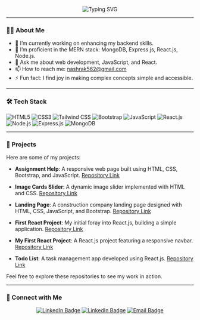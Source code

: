 <!-- Profile Header -->
<p align="center">
  <img src="https://readme-typing-svg.herokuapp.com?font=Fira+Code&size=28&duration=3000&pause=1000&color=00BFFF&center=true&vCenter=true&width=600&lines=Hi+%F0%9F%91%8B%2C+I'm+Nashra+Khan;MERN+Stack+Developer;Passionate+about+Web+Development" alt="Typing SVG" />
</p>

---

### 👩‍💻 About Me

- 🔭 I’m currently working on enhancing my backend skills.
- 🌱 I’m proficient in the MERN stack: MongoDB, Express.js, React.js, Node.js.
- 💬 Ask me about web development, JavaScript, and React.
- 📫 How to reach me: [nashrak562@gmail.com](mailto:nashrak562@gmail.com)
- ⚡ Fun fact: I find joy in making complex concepts simple and accessible.

---

### 🛠️ Tech Stack

![HTML5](https://img.shields.io/badge/HTML5-E34F26?style=for-the-badge&logo=html5&logoColor=white)
![CSS3](https://img.shields.io/badge/CSS3-1572B6?style=for-the-badge&logo=css3&logoColor=white)
![Tailwind CSS](https://img.shields.io/badge/Tailwind_CSS-38B2AC?style=for-the-badge&logo=tailwind-css&logoColor=white)
![Bootstrap](https://img.shields.io/badge/Bootstrap-563D7C?style=for-the-badge&logo=bootstrap&logoColor=white)
![JavaScript](https://img.shields.io/badge/JavaScript-F7DF1E?style=for-the-badge&logo=javascript&logoColor=black)
![React.js](https://img.shields.io/badge/React.js-61DAFB?style=for-the-badge&logo=react&logoColor=black)
![Node.js](https://img.shields.io/badge/Node.js-339933?style=for-the-badge&logo=node.js&logoColor=white)
![Express.js](https://img.shields.io/badge/Express.js-000000?style=for-the-badge&logo=express&logoColor=white)
![MongoDB](https://img.shields.io/badge/MongoDB-47A248?style=for-the-badge&logo=mongodb&logoColor=white)

---

### 📂 Projects

Here are some of my projects:

- **Assignment Help**: A responsive web page built using HTML, CSS, Bootstrap, and JavaScript. [Repository Link](https://github.com/Nashrakha/Assignment-help)

- **Image Cards Slider**: A dynamic image slider implemented with HTML and CSS. [Repository Link](https://github.com/Nashrakha/image-cards-slider)

- **Landing Page**: A construction company landing page designed with HTML, CSS, JavaScript, and Bootstrap. [Repository Link](https://github.com/Nashrakha/landing-page)

- **First React Project**: My initial foray into React.js, building a simple application. [Repository Link](https://github.com/Nashrakha/first-react-project)

- **My First React Project**: A React.js project featuring a responsive navbar. [Repository Link](https://github.com/Nashrakha/my-first-react-project)

- **Todo List**: A task management app developed using React.js. [Repository Link](https://github.com/Nashrakha/Todo_list)

Feel free to explore these repositories to see my work in action.

---


### 🤝 Connect with Me

<p align="center">
   <a href="https://www.instagram.com/nashradeveloper/"><img src="https://img.shields.io/badge/instagram-Nashra%20Khan-red?style=for-the-badge&logo=linkedin&logoColor=white" alt="LinkedIn Badge"/></a>
  <a href="https://www.linkedin.com/in/nashra-khan-frontend-developer/"><img src="https://img.shields.io/badge/LinkedIn-Nashra%20Khan-blue?style=for-the-badge&logo=linkedin&logoColor=white" alt="LinkedIn Badge"/></a>
  <a href="mailto:nashrak562@gmail.com"><img src="https://img.shields.io/badge/Email-nashrashaikh761@gmail.com-red?style=for-the-badge&logo=gmail&logoColor=white" alt="Email Badge"/></a>
</p>

